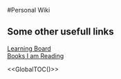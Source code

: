 #Personal Wiki

## Some other usefull links

[Learning Board][1]  
[Books I am Reading][2]

<<GlobalTOC()>>

[1]: https://github.com/braidn/betterment
[2]: https://github.com/braidn/reading-list